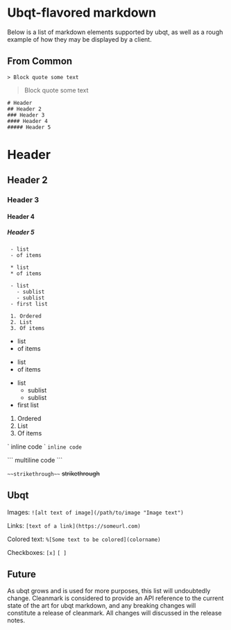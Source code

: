 # Ubqt-flavored markdown

Below is a list of markdown elements supported by ubqt, as well as a rough example of how they may be displayed by a client.

## From Common

` > Block quote some text `

> Block quote some text

```
# Header
## Header 2 
### Header 3
#### Header 4
##### Header 5
```

# Header
## Header 2
### Header 3
#### Header 4
##### Header 5

```
 - list
 - of items

 * list
 * of items

 - list
   - sublist
   - sublist
 - first list

 1. Ordered
 2. List
 3. Of items
```
 - list
 - of items

 * list
 * of items

 - list
   - sublist
   - sublist
 - first list

 1. Ordered
 2. List
 3. Of items

\` inline code \`
`inline code`

\`\`\`
multiline
code
\`\`\`

`~~strikethrough~~`
~~strikethrough~~

## Ubqt

Images:
`![alt text of image](/path/to/image "Image text")`

Links:
`[text of a link](https://someurl.com)`

Colored text:
`%[Some text to be colored](colorname)`

Checkboxes:
`[x]`
`[ ]`

## Future

As ubqt grows and is used for more purposes, this list will undoubtedly change.
Cleanmark is considered to provide an API reference to the current state of the art for ubqt markdown, and any breaking changes will constitute a release of cleanmark. All changes will discussed in the release notes.
